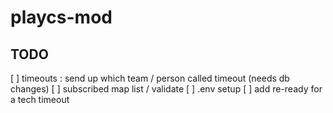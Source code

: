 # playcs-mod

## TODO

[ ] timeouts : send up which team / person called timeout (needs db changes)
[ ] subscribed map list / validate
[ ] .env setup
[ ] add re-ready for a tech timeout
